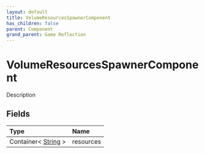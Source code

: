 ```yaml
---
layout: default
title: VolumeResourcesSpawnerComponent
has_children: false
parent: Component
grand_parent: Game Reflection
---
```

# VolumeResourcesSpawnerComponent
Description 

## Fields

| Type | Name |
|:----------|:--------------|
| Container< [String](/riftbreaker-wiki/docs/game-reflection/components/string/) > | resources |

